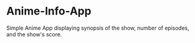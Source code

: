 # Anime-Info-App
Simple Anime App displaying synopsis of the show, number of episodes, and the show's score.
